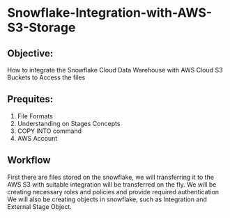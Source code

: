 # Snowflake-Integration-with-AWS-S3-Storage


## Objective:
How to integrate the Snowflake Cloud Data Warehouse with AWS Cloud S3 Buckets to Access the files

## Prequites:
1. File Formats
2. Understanding on Stages Concepts
3. COPY INTO command
4. AWS Account

## Workflow
First there are files stored on the snowflake, we will transferring it to the AWS S3 with suitable integration will be transferred on the fly.
We will be creating necessary roles and policies and provide required authentication
We will also be creating objects in snowflake, such as Integration and External Stage Object.
